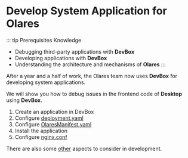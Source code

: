 
# Develop System Application for Olares

::: tip Prerequisites Knowledge
- Debugging third-party applications with **DevBox**
- Developing applications with **DevBox**
- Understanding the architecture and mechanisms of **Olares**
:::

After a year and a half of work, the Olares team now uses **DevBox** for developing system applications.

We will show you how to debug issues in the frontend code of **Desktop** using **DevBox**.
1. Create an application in DevBox
2. Configure [deployment.yaml](./deployment)
3. Configure [OlaresManifest.yaml](./olares-manifest)
4. Install the application
5. Configure [nginx.conf](./install)

There are also some [other](./other) aspects to consider in development.